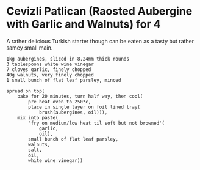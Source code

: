 Cevizli Patlican (Raosted Aubergine with Garlic and Walnuts) for 4
==================================================================

A rather delicious Turkish starter though can be eaten as a tasty but rather
samey small main.

    1kg aubergines, sliced in 8.24mm thick rounds
    3 tablespoons white wine vinegar
    7 cloves garlic, finely chopped
    40g walnuts, very finely chopped
    1 small bunch of flat leaf parsley, minced

    spread on top(
        bake for 20 minutes, turn half way, then cool(
            pre heat oven to 250*c,
            place in single layer on foil lined tray(
                brush(aubergines, oil))),
        mix into paste(
            'fry on medium/low heat til soft but not browned'(
                garlic,
                oil),
            small bunch of flat leaf parsley,
            walnuts,
            salt,
            oil,
            white wine vinegar))
